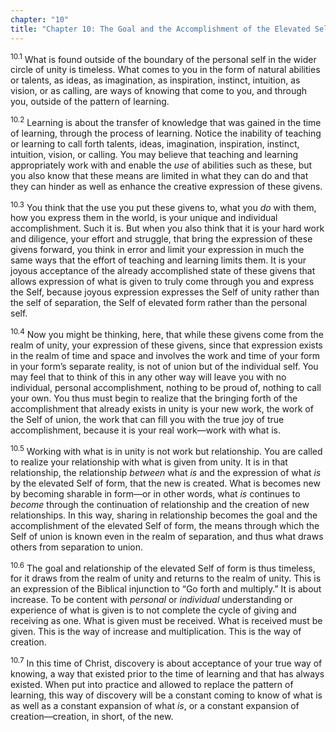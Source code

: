 ```yaml
---
chapter: "10"
title: "Chapter 10: The Goal and the Accomplishment of the Elevated Self of Form"
---
```


<sup>10.1</sup> What is found outside of the boundary of the personal
self in the wider circle of unity is timeless. What comes to you in the
form of natural abilities or talents, as ideas, as imagination, as
inspiration, instinct, intuition, as vision, or as calling, are ways of
knowing that come to you, and through you, outside of the pattern of
learning.

<sup>10.2</sup> Learning is about the transfer of knowledge that was
gained in the time of learning, through the process of learning. Notice
the inability of teaching or learning to call forth talents, ideas,
imagination, inspiration, instinct, intuition, vision, or calling. You
may believe that teaching and learning appropriately work with and
enable the *use* of abilities such as these, but you also know that
these means are limited in what they can do and that they can hinder as
well as enhance the creative expression of these givens. 

<sup>10.3</sup> You think that the use you put these givens to, what you
*do* with them, how you express them in the world, is your unique and
individual accomplishment. Such it is. But when you also think that it
is your hard work and diligence, your effort and struggle, that bring
the expression of these givens forward, you think in error and limit
your expression in much the same ways that the effort of teaching and
learning limits them.  It is your joyous acceptance of the already
accomplished state of these givens that allows expression of what is
given to truly come through you and express the Self, because joyous
expression expresses the Self of unity rather than the self of
separation, the Self of elevated form rather than the personal self. 

<sup>10.4</sup> Now you might be thinking, here, that while these givens
come from the realm of unity, your expression of these givens, since
that expression exists in the realm of time and space and involves the
work and time of your form in your form’s separate reality, is not of
union but of the individual self. You may feel that to think of this in
any other way will leave you with no individual, personal
accomplishment, nothing to be proud of, nothing to call your own. You
thus must begin to realize that the bringing forth of the accomplishment
that already exists in unity is your new work, the work of the Self of
union, the work that can fill you with the true joy of true
accomplishment, because it is your real work—work with what is.

<sup>10.5</sup> Working with what is in unity is not work but
relationship. You are called to realize your relationship with what is
given from unity. It is in that relationship, the relationship *between*
what *is* and the expression of what *is* by the elevated Self of form,
that the new is created. What is becomes new by becoming sharable in
form—or in other words, what *is* continues to *become* through the
continuation of relationship and the creation of new relationships. In
this way, sharing in relationship becomes the goal and the
accomplishment of the elevated Self of form, the means through which the
Self of union is known even in the realm of separation, and thus what
draws others from separation to union. 

<sup>10.6</sup> The goal and relationship of the elevated Self of form
is thus timeless, for it draws from the realm of unity and returns to
the realm of unity. This is an expression of the Biblical injunction to
“Go forth and multiply.” It is about increase. To be content with
*personal* or *individual* understanding or experience of what is given
is to not complete the cycle of giving and receiving as one. What is
given must be received. What is received must be given. This is the way
of increase and multiplication. This is the way of creation.

<sup>10.7</sup> In this time of Christ, discovery is about acceptance of
your true way of knowing, a way that existed prior to the time of
learning and that has always existed. When put into practice and allowed
to replace the pattern of learning, this way of discovery will be a
constant coming to know of what is as well as a constant expansion of
what *is*, or a constant expansion of creation—creation, in short, of
the new.

